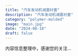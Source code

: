 ```yaml
---
title: "汽车发动机减震衬套"
description: "汽车发动机减震衬套"
category: "polymer-molded"
image: "main.jpg"
date: "2024-08-18"
draft: false
---
```


内容信息整理中，感谢您的关注...